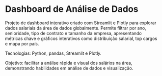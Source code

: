 # Dashboard de Análise de Dados

Projeto de dashboard interativo criado com Streamlit e Plotly para explorar dados salariais da área de dados globalmente. Permite filtrar por ano, senioridade, tipo de contrato e tamanho da empresa, apresentando métricas chave e gráficos interativos como distribuição salarial, top cargos e mapa por país.

Tecnologias: Python, pandas, Streamlit e Plotly.

Objetivo: facilitar a análise rápida e visual dos salários na área, demonstrando habilidades em análise de dados e visualização.
